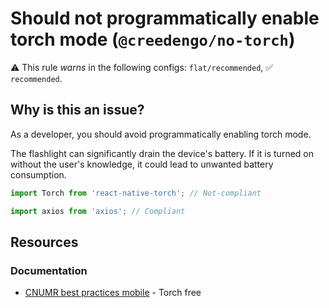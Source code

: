 # Should not programmatically enable torch mode (`@creedengo/no-torch`)

⚠️ This rule _warns_ in the following configs: `flat/recommended`, ✅ `recommended`.

<!-- end auto-generated rule header -->
## Why is this an issue?

As a developer, you should avoid programmatically enabling torch mode.

The flashlight can significantly drain the device's battery. If it is turned on without the user's knowledge, it could lead to unwanted battery consumption.

```js
import Torch from 'react-native-torch'; // Not-compliant
```

```js
import axios from 'axios'; // Compliant
```

## Resources

### Documentation

- [CNUMR best practices mobile](https://github.com/cnumr/best-practices-mobile) - Torch free